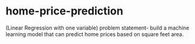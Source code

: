 # home-price-prediction
(Linear Regression with one variable) problem statement- build a machine learning model that can predict home prices based on square feet area. 
